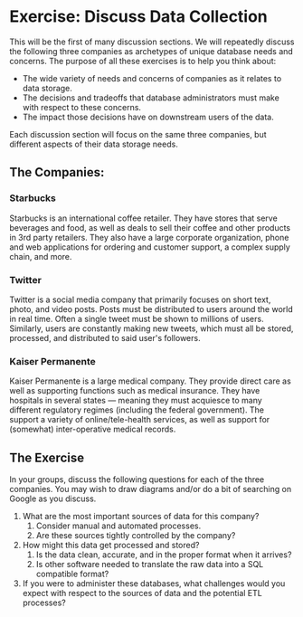 # Exercise: Discuss Data Collection

This will be the first of many discussion sections. We will repeatedly discuss the following three companies as archetypes of unique database needs and concerns. The purpose of all these exercises is to help you think about:

* The wide variety of needs and concerns of companies as it relates to data storage.
* The decisions and tradeoffs that database administrators must make with respect to these concerns.
* The impact those decisions have on downstream users of the data.

Each discussion section will focus on the same three companies, but different aspects of their data storage needs. 

## The Companies:

### Starbucks 

Starbucks is an international coffee retailer. They have stores that serve beverages and food, as well as deals to sell their coffee and other products in 3rd party retailers. They also have a large corporate organization, phone and web applications for ordering and customer support, a complex supply chain, and more.

### Twitter

Twitter is a social media company that primarily focuses on short text, photo, and video posts. Posts must be distributed to users around the world in real time. Often a single tweet must be shown to millions of users. Similarly, users are constantly making new tweets, which must all be stored, processed, and distributed to said user's followers.

### Kaiser Permanente

Kaiser Permanente is a large medical company. They provide direct care as well as supporting functions such as medical insurance. They have hospitals in several states — meaning they must acquiesce to many different regulatory regimes (including the federal government). The support a variety of online/tele-health services, as well as support for (somewhat) inter-operative medical records.

## The Exercise

In your groups, discuss the following questions for each of the three companies. You may wish to draw diagrams and/or do a bit of searching on Google as you discuss.

1. What are the most important sources of data for this company?
    1. Consider manual and automated processes.
    2. Are these sources tightly controlled by the company?
2. How might this data get processed and stored?
    1. Is the data clean, accurate, and in the proper format when it arrives?
    2. Is other software needed to translate the raw data into a SQL compatible format?
3. If you were to administer these databases, what challenges would you expect with respect to the sources of data and the potential ETL processes?